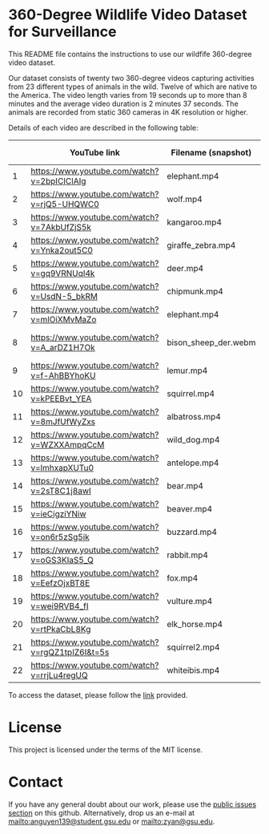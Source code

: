 # 360-Degree Wildlife Video Dataset for Surveillance
This README file contains the instructions to use our wildfife 360-degree video dataset.

Our dataset consists of twenty two 360-degree videos capturing activities from 23 different types of animals in the wild. Twelve of which are native to the America. The video length varies from 19 seconds up to more than 8 minutes and the average video duration is 2 minutes 37 seconds. The animals are recorded from static 360 cameras in 4K resolution or higher.

Details of each video are described in the following table:

|    |      YouTube link                                | Filename (snapshot)  | Animal             | In US | Duration | FPS |
|----|--------------------------------------------------|----------------------|--------------------|-------|----------|-----|
| 1  | https://www.youtube.com/watch?v=2bpICIClAIg      | elephant.mp4         | Elephant           | No    | 2:49     | 30  |
| 2  | https://www.youtube.com/watch?v=rjQ5-UHQWC0      | wolf.mp4             | Wolf               | Yes   | 2:05     | 25  |
| 3  | https://www.youtube.com/watch?v=7AkbUfZjS5k      | kangaroo.mp4         | Kangaroo           | No    | 0:25     | 30  |
| 4  | https://www.youtube.com/watch?v=Ynka2out5C0      | giraffe_zebra.mp4    | Giraffe, Zebra     | No    | 3:40     | 30  |
| 5  | https://www.youtube.com/watch?v=gq9VRNUqI4k      | deer.mp4             | Deer               | Yes   | 0:19     | 60  |
| 6  | https://www.youtube.com/watch?v=UsdN-5_bkRM      | chipmunk.mp4         | Chipmunk           | Yes   | 2:54     | 30  |
| 7  | https://www.youtube.com/watch?v=mlOiXMvMaZo      | elephant.mp4         | Elephant           | No    | 2:37     | 30  |
| 8  | https://www.youtube.com/watch?v=A_arDZ1H7Ok      | bison_sheep_der.webm | Bison, Sheep, Deer | Yes   | 8:26     | 30  |
| 9  | https://www.youtube.com/watch?v=f-AhBBYhoKU      | lemur.mp4            | Lemur              | No    | 1:51     | 24  |
| 10 | https://www.youtube.com/watch?v=kPEEBvt_YEA      | squirrel.mp4         | Squirrel           | Yes   | 0:44     | 30  |
| 11 | https://www.youtube.com/watch?v=8mJfUfWyZxs      | albatross.mp4        | Albatross          | No    | 1:26     | 30  |
| 12 | https://www.youtube.com/watch?v=WZXXAmpqCcM      | wild_dog.mp4         | Wild dog           | No    | 1:02     | 25  |
| 13 | https://www.youtube.com/watch?v=lmhxapXUTu0      | antelope.mp4         | Antelope           | No    | 1:06     | 30  |
| 14 | https://www.youtube.com/watch?v=2sT8C1j8awI      | bear.mp4             | Bear               | Yes   | 6:33     | 30  |
| 15 | https://www.youtube.com/watch?v=ieCigziYNiw      | beaver.mp4           | Beaver             | Yes   | 1:11     | 30  |
| 16 | https://www.youtube.com/watch?v=on6r5zSg5ik      | buzzard.mp4          | Buzzard            | No    | 0:37     | 30  |
| 17 | https://www.youtube.com/watch?v=oGS3KIaS5_Q      | rabbit.mp4           | Rabbit             | Yes   | 6:00     | 30  |
| 18 | https://www.youtube.com/watch?v=EefzOjxBT8E      | fox.mp4              | Fox                | Yes   | 4:24     | 24  |
| 19 | https://www.youtube.com/watch?v=wei9RVB4_fI      | vulture.mp4          | Vulture            | Yes   | 1:48     | 30  |
| 20 | https://www.youtube.com/watch?v=rtPkaCbL8Kg      | elk_horse.mp4        | Elk, Horse         | Yes   | 5:02     | 30  |
| 21 | https://www.youtube.com/watch?v=rgQZ1tpIZ6I&t=5s | squirrel2.mp4        | Squirrel           | Yes   | 1:19     | 24  |
| 22 | https://www.youtube.com/watch?v=rrjLu4regUQ      | whiteibis.mp4        | WhiteIbis          | Yes   | 4:02     | 30  |

To access the dataset, please follow the [link](https://drive.google.com/open?id=14N_5Uaun2WgTai086hvwreV3we0kW3iC) provided.


# License
This project is licensed under the terms of the MIT license.  

# Contact
If you have any general doubt about our work, please use the [public issues section](https://github.com/phananh1010/360VR-wildlife-surveillance/issues) on this github. Alternatively, drop us an e-mail at <mailto:anguyen139@student.gsu.edu> or <mailto:zyan@gsu.edu>.
